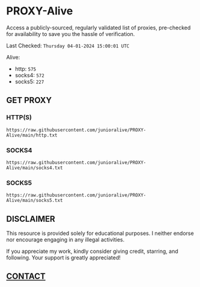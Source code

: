 # PROXY-Alive

Access a publicly-sourced, regularly validated list of proxies, pre-checked for availability to save you the hassle of verification.

Last Checked: `Thursday 04-01-2024 15:00:01 UTC`

Alive:
- http: `575`
- socks4: `572`
- socks5: `227`

## GET PROXY

### HTTP(S)

```https://raw.githubusercontent.com/junioralive/PROXY-Alive/main/http.txt```

### SOCKS4

```https://raw.githubusercontent.com/junioralive/PROXY-Alive/main/socks4.txt```

### SOCKS5

```https://raw.githubusercontent.com/junioralive/PROXY-Alive/main/socks5.txt```

## DISCLAIMER

This resource is provided solely for educational purposes. I neither endorse nor encourage engaging in any illegal activities.

If you appreciate my work, kindly consider giving credit, starring, and following. Your support is greatly appreciated! 

## [CONTACT](https://t.me/TheJuniorAlive)
